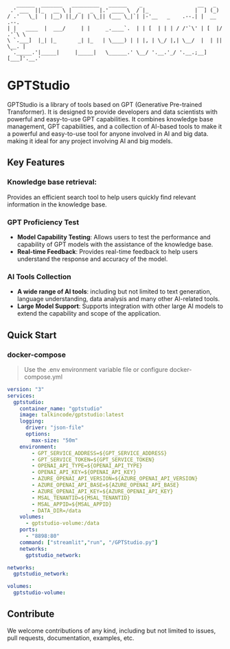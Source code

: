 
       ______  _______   _________   ______    _                  __   _          
     .' ___  ||_   __ \ |  _   _  |.' ____ \  / |_               |  ] (_)         
    / .'   \_|  | |__) ||_/ | | \_|| (___ \_|`| |-'__   _    .--.| |  __   .--.   
    | |   ____  |  ___/     | |     _.____`.  | | [  | | | / /'`\' | [  |/ .'`\ \ 
    \ `.___]  |_| |_       _| |_   | \____) | | |, | \_/ |,| \__/  |  | || \__. | 
     `._____.'|_____|     |_____|   \______.' \__/ '.__.'_/ '.__.;__][___]'.__.'  
                                                                                  
            
# GPTStudio

GPTStudio is a library of tools based on GPT (Generative Pre-trained Transformer).
It is designed to provide developers and data scientists with powerful and easy-to-use GPT capabilities.
It combines knowledge base management, GPT capabilities, and a collection of AI-based tools to make it 
a powerful and easy-to-use tool for anyone involved in AI and big data.
making it ideal for any project involving AI and big models.
    
## Key Features
    
### Knowledge base retrieval:
    
Provides an efficient search tool to help users quickly find relevant information in the knowledge base.
    
### GPT Proficiency Test

- **Model Capability Testing**: Allows users to test the performance and capability of GPT models with the assistance of the knowledge base.
- **Real-time Feedback**: Provides real-time feedback to help users understand the response and accuracy of the model.
    
### AI Tools Collection

- **A wide range of AI tools**: including but not limited to text generation, language understanding, data analysis and many other AI-related tools.
- **Large Model Support**: Supports integration with other large AI models to extend the capability and scope of the application.

## Quick Start

### docker-compose

> Use the .env environment variable file or configure docker-compose.yml

```yaml
version: "3"
services:
  gptstudio:
    container_name: "gptstudio"
    image: talkincode/gptstudio:latest
    logging:
      driver: "json-file"
      options:
        max-size: "50m"
    environment:
        - GPT_SERVICE_ADDRESS=${GPT_SERVICE_ADDRESS}
        - GPT_SERVICE_TOKEN=${GPT_SERVICE_TOKEN}
        - OPENAI_API_TYPE=${OPENAI_API_TYPE}
        - OPENAI_API_KEY=${OPENAI_API_KEY}
        - AZURE_OPENAI_API_VERSION=${AZURE_OPENAI_API_VERSION}
        - AZURE_OPENAI_API_BASE=${AZURE_OPENAI_API_BASE}
        - AZURE_OPENAI_API_KEY=${AZURE_OPENAI_API_KEY}
        - MSAL_TENANTID=${MSAL_TENANTID}
        - MSAL_APPID=${MSAL_APPID}
        - DATA_DIR=/data
    volumes:
      - gptstudio-volume:/data
    ports:
      - "8898:80"
    command: ["streamlit","run", "/GPTStudio.py"]
    networks:
      gptstudio_network:

networks:
  gptstudio_network:

volumes:
  gptstudio-volume:
```

## Contribute

We welcome contributions of any kind, including but not limited to issues, pull requests, documentation, examples, etc.
